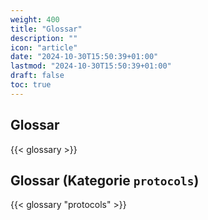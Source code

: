 ```yaml
---
weight: 400
title: "Glossar"
description: ""
icon: "article"
date: "2024-10-30T15:50:39+01:00"
lastmod: "2024-10-30T15:50:39+01:00"
draft: false
toc: true
---
```


## Glossar

{{< glossary >}}

## Glossar (Kategorie `protocols`)

{{< glossary "protocols" >}}
